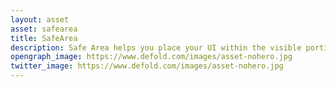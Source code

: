 ```yaml
---
layout: asset
asset: safearea
title: SafeArea
description: Safe Area helps you place your UI within the visible portion of the overall interface to avoid UI being obscured by the notch or interfere with the home status indicator or status bar.
opengraph_image: https://www.defold.com/images/asset-nohero.jpg
twitter_image: https://www.defold.com/images/asset-nohero.jpg
---
```

